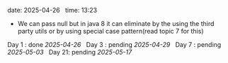 date: 2025-04-26  
time: 13:23  

  - We can pass null but in java 8 it can eliminate by the using the third party utils or by using special case pattern(read topic 7 for this)

Day 1 : done *2025-04-26*  
Day 3 : pending *2025-04-29*  
Day 7 : pending *2025-05-03*  
Day 21: pending *2025-05-17*